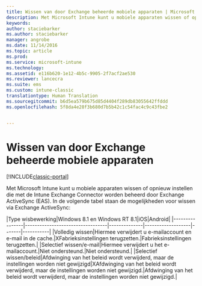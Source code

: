 ```yaml
---
title: Wissen van door Exchange beheerde mobiele apparaten | Microsoft Docs
description: Met Microsoft Intune kunt u mobiele apparaten wissen of opnieuw instellen die met de Intune Exchange Connector worden beheerd door Exchange ActiveSync (EAS)
keywords: 
author: staciebarker
ms.author: staciebarker
manager: angrobe
ms.date: 11/14/2016
ms.topic: article
ms.prod: 
ms.service: microsoft-intune
ms.technology: 
ms.assetid: e116b620-1e12-4b5c-9905-2f7acf2ae530
ms.reviewer: lancecra
ms.suite: ems
ms.custom: intune-classic
translationtype: Human Translation
ms.sourcegitcommit: b6d5ea579b675d85d4404f289db83055642ffddd
ms.openlocfilehash: 5f8da4e28f3b680d7b5b42c1c54fac4c9c43fbe2


---
```



# <a name="wipe-for-exchange-managed-mobile-devices"></a>Wissen van door Exchange beheerde mobiele apparaten

[!INCLUDE[classic-portal](../includes/classic-portal.md)]

Met Microsoft Intune kunt u mobiele apparaten wissen of opnieuw instellen die met de Intune Exchange Connector worden beheerd door Exchange ActiveSync (EAS). In de volgende tabel staan de mogelijkheden voor wissen via Exchange ActiveSync:

|Type wisbewerking|Windows 8.1 en Windows RT 8.1|iOS|Android|
|----------------|----------------------------------|--------------|-------------------|-------|-----------|
|Volledig wissen|Hiermee verwijdert u e-mailaccount en e-mail in de cache.|XFabrieksinstellingen terugzetten.|Fabrieksinstellingen terugzetten.|
|Selectief wissen/e-mail|Hiermee verwijdert u het e-mailaccount.|Niet ondersteund.|Niet ondersteund.|
|Selectief wissen/beleid|Afdwinging van het beleid wordt verwijderd, maar de instellingen worden niet gewijzigd|XAfdwinging van het beleid wordt verwijderd, maar de instellingen worden niet gewijzigd.|Afdwinging van het beleid wordt verwijderd, maar de instellingen worden niet gewijzigd.|



<!--HONumber=Dec16_HO2-->


